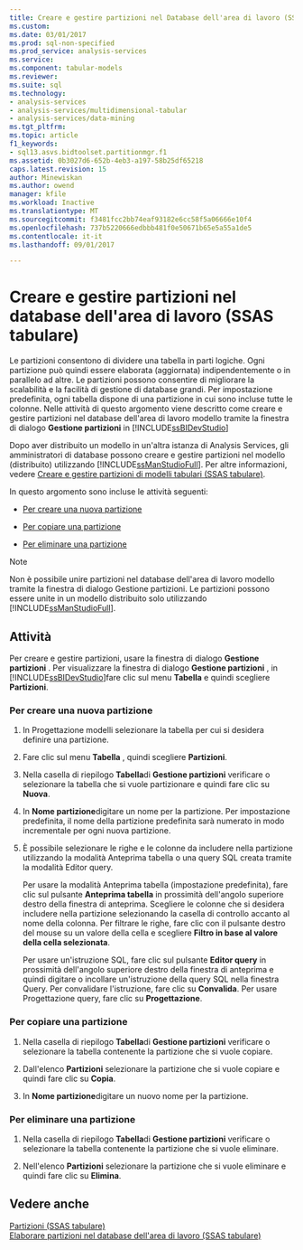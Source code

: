 ```yaml
---
title: Creare e gestire partizioni nel Database dell'area di lavoro (SSAS tabulare) | Documenti Microsoft
ms.custom: 
ms.date: 03/01/2017
ms.prod: sql-non-specified
ms.prod_service: analysis-services
ms.service: 
ms.component: tabular-models
ms.reviewer: 
ms.suite: sql
ms.technology:
- analysis-services
- analysis-services/multidimensional-tabular
- analysis-services/data-mining
ms.tgt_pltfrm: 
ms.topic: article
f1_keywords:
- sql13.asvs.bidtoolset.partitionmgr.f1
ms.assetid: 0b3027d6-652b-4eb3-a197-58b25df65218
caps.latest.revision: 15
author: Minewiskan
ms.author: owend
manager: kfile
ms.workload: Inactive
ms.translationtype: MT
ms.sourcegitcommit: f3481fcc2bb74eaf93182e6cc58f5a06666e10f4
ms.openlocfilehash: 737b5220666edbbb481f0e50671b65e5a55a1de5
ms.contentlocale: it-it
ms.lasthandoff: 09/01/2017

---
```

# <a name="create-and-manage-partitions-in-the-workspace-database-ssas-tabular"></a>Creare e gestire partizioni nel database dell'area di lavoro (SSAS tabulare)
  Le partizioni consentono di dividere una tabella in parti logiche. Ogni partizione può quindi essere elaborata (aggiornata) indipendentemente o in parallelo ad altre. Le partizioni possono consentire di migliorare la scalabilità e la facilità di gestione di database grandi. Per impostazione predefinita, ogni tabella dispone di una partizione in cui sono incluse tutte le colonne. Nelle attività di questo argomento viene descritto come creare e gestire partizioni nel database dell'area di lavoro modello tramite la finestra di dialogo **Gestione partizioni** in [!INCLUDE[ssBIDevStudio](../../includes/ssbidevstudio-md.md)]  
  
 Dopo aver distribuito un modello in un'altra istanza di Analysis Services, gli amministratori di database possono creare e gestire partizioni nel modello (distribuito) utilizzando [!INCLUDE[ssManStudioFull](../../includes/ssmanstudiofull-md.md)]. Per altre informazioni, vedere [Creare e gestire partizioni di modelli tabulari &#40;SSAS tabulare&#41;](../../analysis-services/tabular-models/create-and-manage-tabular-model-partitions-ssas-tabular.md).  
  
 In questo argomento sono incluse le attività seguenti:  
  
-   [Per creare una nuova partizione](#bkmk_create_new)  
  
-   [Per copiare una partizione](#bkmk_copy)  
  
-   [Per eliminare una partizione](#bkmk_delete)  
  
> [!NOTE]  
>  Non è possibile unire partizioni nel database dell'area di lavoro modello tramite la finestra di dialogo Gestione partizioni. Le partizioni possono essere unite in un modello distribuito solo utilizzando [!INCLUDE[ssManStudioFull](../../includes/ssmanstudiofull-md.md)].  
  
## <a name="tasks"></a>Attività  
 Per creare e gestire partizioni, usare la finestra di dialogo **Gestione partizioni** . Per visualizzare la finestra di dialogo **Gestione partizioni** , in [!INCLUDE[ssBIDevStudio](../../includes/ssbidevstudio-md.md)]fare clic sul menu **Tabella** e quindi scegliere **Partizioni**.  
  
###  <a name="bkmk_create_new"></a> Per creare una nuova partizione  
  
1.  In Progettazione modelli selezionare la tabella per cui si desidera definire una partizione.  
  
2.  Fare clic sul menu **Tabella** , quindi scegliere **Partizioni**.  
  
3.  Nella casella di riepilogo **Tabella**di **Gestione partizioni** verificare o selezionare la tabella che si vuole partizionare e quindi fare clic su **Nuova**.  
  
4.  In **Nome partizione**digitare un nome per la partizione. Per impostazione predefinita, il nome della partizione predefinita sarà numerato in modo incrementale per ogni nuova partizione.  
  
5.  È possibile selezionare le righe e le colonne da includere nella partizione utilizzando la modalità Anteprima tabella o una query SQL creata tramite la modalità Editor query.  
  
     Per usare la modalità Anteprima tabella (impostazione predefinita), fare clic sul pulsante **Anteprima tabella** in prossimità dell'angolo superiore destro della finestra di anteprima. Scegliere le colonne che si desidera includere nella partizione selezionando la casella di controllo accanto al nome della colonna. Per filtrare le righe, fare clic con il pulsante destro del mouse su un valore della cella e scegliere **Filtro in base al valore della cella selezionata**.  
  
     Per usare un'istruzione SQL, fare clic sul pulsante **Editor query** in prossimità dell'angolo superiore destro della finestra di anteprima e quindi digitare o incollare un'istruzione della query SQL nella finestra Query. Per convalidare l'istruzione, fare clic su **Convalida**. Per usare Progettazione query, fare clic su **Progettazione**.  
  
###  <a name="bkmk_copy"></a> Per copiare una partizione  
  
1.  Nella casella di riepilogo **Tabella**di **Gestione partizioni** verificare o selezionare la tabella contenente la partizione che si vuole copiare.  
  
2.  Dall'elenco **Partizioni** selezionare la partizione che si vuole copiare e quindi fare clic su **Copia**.  
  
3.  In **Nome partizione**digitare un nuovo nome per la partizione.  
  
###  <a name="bkmk_delete"></a> Per eliminare una partizione  
  
1.  Nella casella di riepilogo **Tabella**di **Gestione partizioni** verificare o selezionare la tabella contenente la partizione che si vuole eliminare.  
  
2.  Nell'elenco **Partizioni** selezionare la partizione che si vuole eliminare e quindi fare clic su **Elimina**.  
  
## <a name="see-also"></a>Vedere anche  
 [Partizioni &#40;SSAS tabulare&#41;](../../analysis-services/tabular-models/partitions-ssas-tabular.md)   
 [Elaborare partizioni nel database dell'area di lavoro &#40;SSAS tabulare&#41;](../../analysis-services/tabular-models/process-partitions-in-the-workspace-databse-ssas-tabular.md)  
  
  

